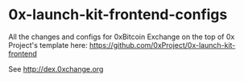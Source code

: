 # 0x-launch-kit-frontend-configs
All the changes and configs for 0xBitcoin Exchange on the top of 0x Project's template here: https://github.com/0xProject/0x-launch-kit-frontend

See http://dex.0xchange.org 

